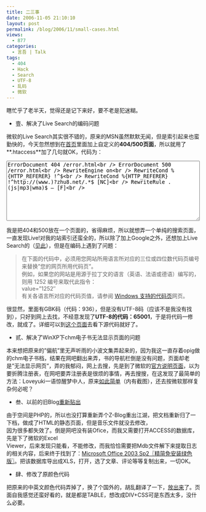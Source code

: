 ```yaml
---
title: 二三事
date: 2006-11-05 21:10:10
layout: post
permalink: /blog/2006/11/small-cases.html
views:
  - 877
categories:
  - 言吾 | Talk
tags:
  - 404
  - Hack
  - Search
  - UTF-8
  - 乱码
  - 微软
---
```

瞎忙乎了老半天，觉得还是记下来好，要不老是犯迷糊。

*   壹、解决了Live Search的编码问题

微软的Live Search其实很不错的，原来的MSN虽然默默无闻，但是索引起来也蛮勤快的，今天忽然想到在[首页][1]里面加上自定义的**404/500页面**，所以就用了**.htaccess**加了几句就OK，代码为：

<textarea name="code" class="php" cols="60" rows="10">ErrorDocument 404 /error.html<br /> ErrorDocument 500 /error.html<br /> RewriteEngine on<br /> RewriteCond %{HTTP_REFERER} !^$<br /> RewriteCond %{HTTP_REFERER} !^http://(www.)?zhu8.net/.*$ [NC]<br /> RewriteRule .(js|mp3|wma)$ &#8211; [F]<br /></textarea>

我是把404和500放在一个页面的，省得麻烦，所以就想弄一个单纯的搜索页面，一直发现Live!对我的站索引还蛮全的，所以除了加上Google之外，还想加上Live Search的（<a href="http://help.live.com/help.aspx?project=wl_webmasters&#038;mkt=zh-cn" title="Live Search 站点所有者帮助" target="_blank">见此</a>），但是在编码上遇到了问题：

> 在下面的代码中，必须用您网站所用语言所对应的三位或四位数代码页编号来替换&#8221;您的网页所用代码页&#8221;。  
> 例如，如果您的网站是用源于拉丁文的语言（英语、法语或德语）编写的，则用 1252 编号来取代此指令：  
> value=&#8221;1252″  
> 有关各语言所对应的代码页值，请参阅 <a href="http://g.msn.com/0HEWL_WEBMASTERSZHCN9/91008" title="Code Pages Supported by Windows" target="_blank">Windows 支持的代码页</a>网页。

很显然，里面有GBK码（代码：936），但是没有UTF-8码（应该不是我没有找到），只好到网上去找，不经意发现了**UTF-8的代码：65001**，于是将代码一修改，就成了。详细可以到<a href="http://chenjun.com/404.html" title="404/500 错误页面" target="_blank">这个页面</a>去看下源代码就好了。

*   贰、解决了WinXP下chm电子书无法显示页面的问题

本来想把原来的&#8221;偏航&#8221;里无声听雨的小波文集弄起来的，因为我这一直存着opig做的chm电子书档，结果在网吧翻出来弄，书的导航栏倒是没有问题，页面却老是&#8221;无法显示网页&#8221;，弄的我郁闷，网上去搜，先是到了微软的<a href="http://support.microsoft.com/kb/892675" title="安装安全更新 896358 或 890175 后，某些网站和 HTML 帮助功能可能无法运作" target="_blank">官方说明页面</a>，以为要折腾注册表，在网吧要弄注册表是很烦的事情，再去搜搜，在这发现了最简单的方法：Loveyuki一语惊醒梦中人，原来<a href="http://www.i170.com/article/5298#comment" title="一起来 - 如何解决chm格式文件无法显示问题" target="_blank">如此简单</a>（内有截图），还去按微软那样复杂何必呢？

*   叁、以前的旧Blog<a href="http://chenjun.com/old/" title="短长书" target="_blank">重新贴出</a>

由于空间是PHP的，所以也没打算重新弄个Z-Blog重出江湖，把文档重新归了一下档，做成了HTML的静态页面，但是音乐文件就没去修改，  
因为很多都失效了。倒是网吧没有装Ofice，而我又需要打开ACCESS的数据库，先是下了微软的Excel  
Viewer，后来发现只能看，不能修改，而我恰恰需要把Mdb文件解下来提取日志的相关内容，后来终于找到了：<a href="http://www.greendown.cn/soft/156.html" title="Microsoft Office 2003 Sp2 精简免安装绿色版" target="_blank">Microsoft Office 2003 Sp2〖精简免安装绿色版〗</a>。把该数据库导出成XLS，打开，选了文章、评论等等复制出来，一切OK。

*   肆、修改了原颜色代码

把原来的中英文颜色代码弄掉了，换了个国外的，胡乱翻译了一下，<a href="http://chenjun.com/other/color.html" title="Html color codes" target="_blank">放出来</a>了。页面自我感觉还蛮好看的，就是都是TABLE，想改成DIV+CSS可是东西太多，没什么必要。

 [1]: http://chenjun.com/